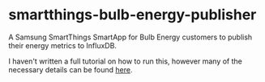 # smartthings-bulb-energy-publisher

A Samsung SmartThings SmartApp for Bulb Energy customers to publish their energy metrics to InfluxDB.

I haven't written a full tutorial on how to run this, however many of the necessary details can be found [here][smartthings-bulb-energy-publisher-blog-post].

[smartthings-bulb-energy-publisher-blog-post]: https://eddgrant.com/blog/2022/02/24/bulb-energy-side-project-part-2.html
